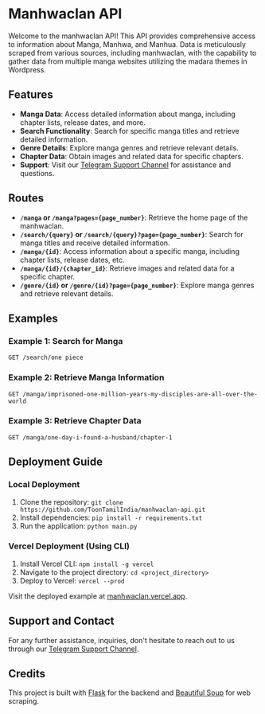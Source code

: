 # Manhwaclan API

Welcome to the manhwaclan API! This API provides comprehensive access to information about Manga, Manhwa, and Manhua. Data is meticulously scraped from various sources, including manhwaclan, with the capability to gather data from multiple manga websites utilizing the madara themes in Wordpress.

## Features

- **Manga Data**: Access detailed information about manga, including chapter lists, release dates, and more.
- **Search Functionality**: Search for specific manga titles and retrieve detailed information.
- **Genre Details**: Explore manga genres and retrieve relevant details.
- **Chapter Data**: Obtain images and related data for specific chapters.
- **Support**: Visit our [Telegram Support Channel](https://telegram.me/toontamilindia) for assistance and questions.

## Routes

- **`/manga` or `/manga?pages={page_number}`**: Retrieve the home page of the manhwaclan.
- **`/search/{query}` or `/search/{query}?page={page_number}`**: Search for manga titles and receive detailed information.
- **`/manga/{id}`**: Access information about a specific manga, including chapter lists, release dates, etc.
- **`/manga/{id}/{chapter_id}`**: Retrieve images and related data for a specific chapter.
- **`/genre/{id}` or `/genre/{id}?page={page_number}`**: Explore manga genres and retrieve relevant details.

## Examples

### Example 1: Search for Manga

```http
GET /search/one piece
```

### Example 2: Retrieve Manga Information

```http
GET /manga/imprisoned-one-million-years-my-disciples-are-all-over-the-world
```
### Example 3: Retrieve Chapter Data

```http
GET /manga/one-day-i-found-a-husband/chapter-1
```
## Deployment Guide

### Local Deployment

1. Clone the repository: `git clone https://github.com/ToonTamilIndia/manhwaclan-api.git`
2. Install dependencies: `pip install -r requirements.txt`
3. Run the application: `python main.py`

### Vercel Deployment (Using CLI)

1. Install Vercel CLI: `npm install -g vercel`
2. Navigate to the project directory: `cd <project_directory>`
3. Deploy to Vercel: `vercel --prod`

Visit the deployed example at [manhwaclan.vercel.app](https://manhwaclan.vercel.app/).

## Support and Contact

For any further assistance, inquiries, don't hesitate to reach out to us through our [Telegram Support Channel](https://telegram.me/toontamilindia).

## Credits

This project is built with [Flask](https://flask.palletsprojects.com/) for the backend and [Beautiful Soup](https://www.crummy.com/software/BeautifulSoup/) for web scraping.






